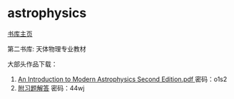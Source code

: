 # astrophysics
[书库主页](https://catodee.github.io/)

第二书库: 天体物理专业教材



大部头作品下载：

1. [An Introduction to Modern Astrophysics Second Edition.pdf ](https://pan.baidu.com/s/1ThLPtN_CGFIe_tD7RBCxFA) 密码：o1s2
2. [附习题解答](https://pan.baidu.com/s/1fYoZhNN1-S8qQJifOSFvGg ) 密码：44wj

